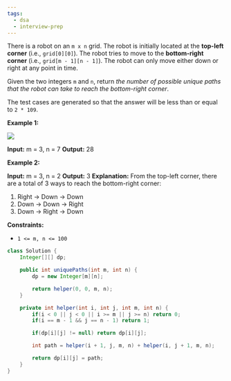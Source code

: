 ```yaml
---
tags:
  - dsa
  - interview-prep
---
```

There is a robot on an `m x n` grid. The robot is initially located at the **top-left corner** (i.e., `grid[0][0]`). The robot tries to move to the **bottom-right corner** (i.e., `grid[m - 1][n - 1]`). The robot can only move either down or right at any point in time.

Given the two integers `m` and `n`, return _the number of possible unique paths that the robot can take to reach the bottom-right corner_.

The test cases are generated so that the answer will be less than or equal to `2 * 109`.

**Example 1:**

![](https://assets.leetcode.com/uploads/2018/10/22/robot_maze.png)

**Input:** m = 3, n = 7
**Output:** 28

**Example 2:**

**Input:** m = 3, n = 2
**Output:** 3
**Explanation:** From the top-left corner, there are a total of 3 ways to reach the bottom-right corner:
1. Right -> Down -> Down
2. Down -> Down -> Right
3. Down -> Right -> Down

**Constraints:**

- `1 <= m, n <= 100`

```Java
class Solution {
    Integer[][] dp;

    public int uniquePaths(int m, int n) {
        dp = new Integer[m][n];

        return helper(0, 0, m, n);
    }

    private int helper(int i, int j, int m, int n) {
        if(i < 0 || j < 0 || i >= m || j >= n) return 0;
        if(i == m - 1 && j == n - 1) return 1;

        if(dp[i][j] != null) return dp[i][j];

        int path = helper(i + 1, j, m, n) + helper(i, j + 1, m, n);

        return dp[i][j] = path;
    }
}
```
